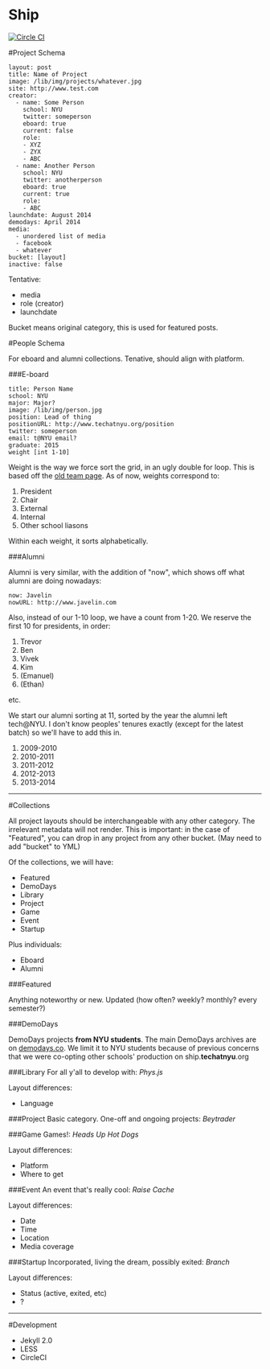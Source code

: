 # Ship

[![Circle CI](https://circleci.com/gh/TechAtNYU/ship/tree/master.svg?style=svg)](https://circleci.com/gh/TechAtNYU/ship/tree/master)

#Project Schema

	layout: post
	title: Name of Project
	image: /lib/img/projects/whatever.jpg
	site: http://www.test.com
	creator:
	  - name: Some Person
	    school: NYU
	    twitter: someperson
	    eboard: true
	    current: false
		role:
		- XYZ
		- ZYX
		- ABC
	  - name: Another Person
	    school: NYU
		twitter: anotherperson
		eboard: true
		current: true
		role:
		- ABC
	launchdate: August 2014
	demodays: April 2014
	media:
	  - unordered list of media
	  - facebook
	  - whatever
	bucket: [layout]
	inactive: false


Tentative:

- media
- role (creator)
- launchdate

Bucket means original category, this is used for featured posts.

#People Schema

For eboard and alumni collections. Tenative, should align with platform.

###E-board

	title: Person Name
	school: NYU
	major: Major?
	image: /lib/img/person.jpg
	position: Lead of thing
	positionURL: http://www.techatnyu.org/position
	twitter: someperson
	email: t@NYU email?
	graduate: 2015
	weight [int 1-10]

Weight is the way we force sort the grid, in an ugly double for loop. This is based off the [old team page](https://tech-nyu.squarespace.com/team/). As of now, weights correspond to:

1. President
2. Chair
3. External
4. Internal
5. Other school liasons

Within each weight, it sorts alphabetically.

###Alumni

Alumni is very similar, with the addition of "now", which shows off what alumni are doing nowadays:

	now: Javelin
	nowURL: http://www.javelin.com

Also, instead of our 1-10 loop, we have a count from 1-20. We reserve the first 10 for presidents, in order:

1. Trevor
2. Ben
3. Vivek
4. Kim
5. (Emanuel)
6. (Ethan)

etc.

We start our alumni sorting at 11, sorted by the year the alumni left tech@NYU. I don't know peoples' tenures exactly (except for the latest batch) so we'll have to add this in.

1. 2009-2010
2. 2010-2011
3. 2011-2012
4. 2012-2013
5. 2013-2014

----

#Collections

All project layouts should be interchangeable with any other category. The irrelevant metadata will not render. This is important: in the case of "Featured", you can drop in any project from any other bucket. (May need to add "bucket" to YML)

Of the collections, we will have:

- Featured
- DemoDays
- Library
- Project
- Game
- Event
- Startup

Plus individuals:

- Eboard
- Alumni

###Featured

Anything noteworthy or new. Updated (how often? weekly? monthly? every semester?)

###DemoDays

DemoDays projects **from NYU students**. The main DemoDays archives are on [demodays.co](http://demodays.co/archives). We limit it to NYU students because of previous concerns that we were co-opting other schools' production on ship.**techatnyu**.org

###Library
For all y'all to develop with: *Phys.js*

Layout differences:

- Language

###Project
Basic category. One-off and ongoing projects: *Beytrader*

###Game
Games!: *Heads Up Hot Dogs*

Layout differences:

- Platform
- Where to get

###Event
An event that's really cool: *Raise Cache*

Layout differences:

- Date
- Time
- Location
- Media coverage

###Startup
Incorporated, living the dream, possibly exited: *Branch*

Layout differences:

- Status (active, exited, etc)
- ?

----

#Development

- Jekyll 2.0
- LESS
- CircleCI
